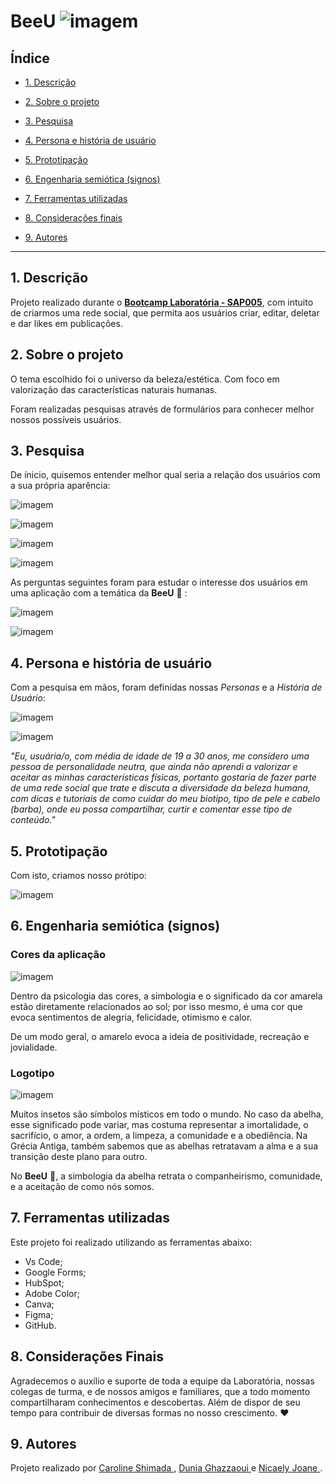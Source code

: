 # BeeU ![imagem](images-readme/beeu-logo-removebg-min.png)

## Índice 

* [1. Descrição](#1-descrição)

* [2. Sobre o projeto](#2-sobre-o-projeto)

* [3. Pesquisa](#3-pesquisa)

* [4. Persona e história de usuário](#4-persona-e-historia-de-usuario)

* [5. Prototipação](#5-prototipacao)

* [6. Engenharia semiótica (signos)](#6-engenharia-semiotica)

* [7. Ferramentas utilizadas](#7-ferramentas-utilizadas)

* [8. Considerações finais](#8-consideracoes-finais)

* [9. Autores](#9-autores)

***

## 1. Descrição

Projeto realizado durante o [**Bootcamp Laboratória - SAP005**]("http://laboratoria.la"), com intuito de criarmos uma rede social, que permita aos usuários criar, editar, deletar e dar likes em publicações.

## 2. Sobre o projeto

O tema escolhido foi o universo da beleza/estética. Com foco em valorização das características naturais humanas. 

Foram realizadas pesquisas através de formulários para conhecer melhor nossos possíveis usuários.

## 3. Pesquisa

De ínicio, quisemos entender melhor qual seria a relação dos usuários com a sua própria aparência:

![imagem](images-readme/graphics/graphics-personal-characteristics1.jpg)

![imagem](images-readme/graphics/graphics-personal-characteristics2.jpg)

![imagem](images-readme/graphics/graphics-personal-characteristics3.jpg)

![imagem](images-readme/graphics/graphics-personal-characteristics4.jpg)

As perguntas seguintes foram para estudar o interesse dos usuários em uma aplicação com a temática da **BeeU** :honeybee: :

![imagem](images-readme/graphics/graphics-application-research1.jpg)

![imagem](images-readme/graphics/graphics-application-research2.jpg)

## 4. Persona e história de usuário

Com a pesquisa em mãos, foram definidas nossas *Personas* e a *História de Usuário*:

![imagem](images-readme/persona/persona-clarissa.png)

![imagem](images-readme/persona/persona-mario.png)

*"Eu, usuária/o, com média de idade de 19 a 30 anos, me considero uma pessoa de personalidade
neutra, que ainda não aprendi a valorizar e aceitar as minhas características físicas,
portanto gostaria de fazer parte de uma rede social que trate e discuta a diversidade
da beleza humana, com dicas e tutoriais de como cuidar do meu biotipo, tipo de pele e
cabelo (barba), onde eu possa compartilhar, curtir e comentar esse tipo de conteúdo."*

## 5. Prototipação

Com isto, criamos nosso prótipo:

![imagem](images-readme/prototype.jpg)

## 6. Engenharia semiótica (signos)

### Cores da aplicação

![imagem](images-readme/color-palette.png)

Dentro da psicologia das cores, a simbologia e o significado da cor amarela estão diretamente relacionados ao sol; por isso mesmo, é uma cor que evoca sentimentos de alegria, felicidade, otimismo e calor.

De um modo geral, o amarelo evoca a ideia de positividade, recreação e jovialidade.

### Logotipo

![imagem](images-readme/beeu-logo-removebg.png)

Muitos insetos são símbolos místicos em todo o mundo. No caso da abelha, esse significado
pode variar, mas costuma representar a imortalidade, o sacrifício, o amor, a ordem,
a limpeza, a comunidade e a obediência.
Na Grécia Antiga, também sabemos que as abelhas retratavam a alma e a sua transição deste plano para outro.

No **BeeU** :honeybee:, a simbologia da abelha retrata o companheirismo, comunidade, e a aceitação de como nós somos.

## 7. Ferramentas utilizadas

 Este projeto foi realizado utilizando as ferramentas abaixo:
  * Vs Code;
  * Google Forms;
  * HubSpot;
  * Adobe Color;
  * Canva;
  * Figma;
  * GitHub.


## 8. Considerações Finais 

Agradecemos o auxílio e suporte de toda a equipe da Laboratória, nossas colegas de turma, e de nossos amigos e familiares, que a todo momento compartilharam conhecimentos e descobertas. Além de dispor de seu tempo para contribuir de diversas formas no nosso crescimento. :heart:

## 9. Autores

Projeto realizado por <a href="https://github.com/carolineshimada" target="_blank"> Caroline Shimada </a>, <a href="http://github.com/dunia07" target="_blank"> Dunia Ghazzaoui </a> e <a href="https://github.com/Nijoane" target="_blank"> Nicaely Joane </a>.


